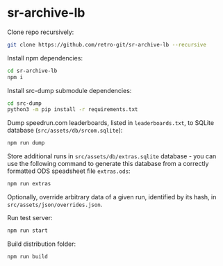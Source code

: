 # sr-archive-lb

Clone repo recursively:
```bash
git clone https://github.com/retro-git/sr-archive-lb --recursive
```

Install npm dependencies:
```bash
cd sr-archive-lb
npm i
```

Install src-dump submodule dependencies:
```bash
cd src-dump
python3 -m pip install -r requirements.txt
```

Dump speedrun.com leaderboards, listed in `leaderboards.txt`, to SQLite database (`src/assets/db/srcom.sqlite`):
```bash
npm run dump
```

Store additional runs in `src/assets/db/extras.sqlite` database - you can use the following command to generate this database from a correctly formatted ODS speadsheet file `extras.ods`: 

```bash 
npm run extras
```

Optionally, override arbitrary data of a given run, identified by its hash, in `src/assets/json/overrides.json`.

Run test server:
```bash
npm run start
```

Build distribution folder:
```bash
npm run build
```
